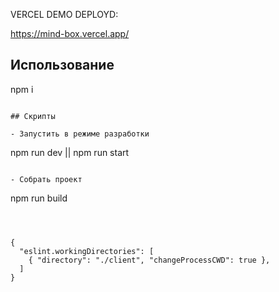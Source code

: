 VERCEL DEMO DEPLOYD: 

https://mind-box.vercel.app/



## Использование

npm i

```

## Скрипты

- Запустить в режиме разработки

```

npm run dev || npm run start

```

- Собрать проект

```

npm run build

````



{
  "eslint.workingDirectories": [
    { "directory": "./client", "changeProcessCWD": true },
  ]
}
````
